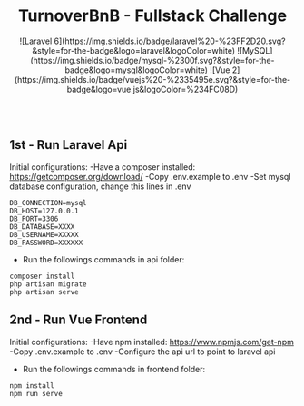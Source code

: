 <p align="center">
  <h1 align="center"> TurnoverBnB - Fullstack Challenge </h1>
  <p align="center"> ![Laravel 6](https://img.shields.io/badge/laravel%20-%23FF2D20.svg?&style=for-the-badge&logo=laravel&logoColor=white) ![MySQL](https://img.shields.io/badge/mysql-%2300f.svg?&style=for-the-badge&logo=mysql&logoColor=white)  ![Vue 2](https://img.shields.io/badge/vuejs%20-%2335495e.svg?&style=for-the-badge&logo=vue.js&logoColor=%234FC08D) </p>
</p>
<br>
<br>

## 1st - Run Laravel Api

Initial configurations:
-Have a composer installed: https://getcomposer.org/download/
-Copy .env.example to .env
-Set mysql database configuration, change this lines in .env

```
DB_CONNECTION=mysql
DB_HOST=127.0.0.1
DB_PORT=3306
DB_DATABASE=XXXX
DB_USERNAME=XXXXX
DB_PASSWORD=XXXXXX
```

- Run the followings commands in api folder:

```
composer install
php artisan migrate
php artisan serve
```

## 2nd - Run Vue Frontend

Initial configurations:
-Have npm installed: https://www.npmjs.com/get-npm
-Copy .env.example to .env
-Configure the api url to point to laravel api

- Run the followings commands in frontend folder:

```
npm install
npm run serve
```
